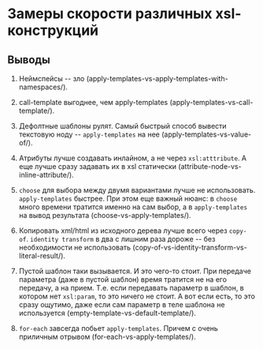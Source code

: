 Замеры скорости различных xsl-конструкций
=========================================

Выводы
------

1.  Неймспейсы -- зло (apply-templates-vs-apply-templates-with-namespaces/).

2.  call-template выгоднее, чем apply-templates (apply-templates-vs-call-template/).

3.  Дефолтные шаблоны рулят. Самый быстрый способ вывести текстовую ноду -- `apply-templates` на нее
    (apply-templates-vs-value-of/).

4.  Атрибуты лучше создавать инлайном, а не через `xsl:atttribute`.
    А еще лучше сразу задавать их в xsl статически (attribute-node-vs-inline-attribute/).

5.  `choose` для выбора между двумя вариантами лучше не использовать. `apply-templates` быстрее.
    При этом еще важный нюанс: в `choose` много времени тратится именно на сам выбор,
    а в `apply-templates` на вывод результата (choose-vs-apply-templates/).

6.  Копировать xml/html из исходного дерева лучше всего через `copy-of`.
    `identity transform` в два с лишним раза дороже -- без необходимости не использовать
    (copy-of-vs-identity-transform-vs-literal-result/).

7.  Пустой шаблон таки вызывается. И это чего-то стоит.
    При передаче параметра (даже в пустой шаблон) время тратится не на его передачу,
    а на прием. Т.е. если передавать параметр в шаблон, в котором нет `xsl:param`, то это ничего не стоит.
    А вот если есть, то это сразу ощутимо, даже если сам параметр в теле шаблона не используется (empty-template-vs-default-template/).

8.  `for-each` завсегда побьет `apply-templates`. Причем с очень приличным отрывом (for-each-vs-apply-templates/).
